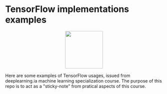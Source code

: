 # TensorFlow implementations examples


<p align="center">
<img height="120" width="120" src="https://upload.wikimedia.org/wikipedia/commons/thumb/2/2d/Tensorflow_logo.svg/1915px-Tensorflow_logo.svg.png">
 </p>

Here are some examples of TensorFlow usages, issued from deeplearning.ia machine learning specialization course.
The purpose of this repo is to act as a "sticky-note" from pratical aspects of this course.
